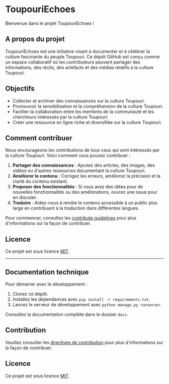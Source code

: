 # ToupouriEchoes

Bienvenue dans le projet ToupouriEchoes !

## A propos du projet

ToupouriEchoes est une initiative visant à documenter et à célébrer la culture fascinante du peuple Toupouri. Ce dépôt GitHub est conçu comme un espace collaboratif où les contributeurs peuvent partager des informations, des récits, des artefacts et des médias relatifs à la culture Toupouri.

## Objectifs

- Collecter et archiver des connaissances sur la culture Toupouri.
- Promouvoir la sensibilisation et la compréhension de la culture Toupouri.
- Faciliter la collaboration entre les membres de la communauté et les chercheurs intéressés par la culture Toupouri.
- Créer une ressource en ligne riche et diversifiée sur la culture Toupouri.

## Comment contribuer

Nous encourageons les contributions de tous ceux qui sont intéressés par la culture Toupouri. Voici comment vous pouvez contribuer :

1. **Partager des connaissances** : Ajoutez des articles, des images, des vidéos ou d'autres ressources documentant la culture Toupouri.
2. **Améliorer le contenu** : Corrigez les erreurs, améliorez la précision et la clarté du contenu existant.
3. **Proposer des fonctionnalités** : Si vous avez des idées pour de nouvelles fonctionnalités ou des améliorations, ouvrez une issue pour en discuter.
4. **Traduire** : Aidez-nous à rendre le contenu accessible à un public plus large en contribuant à la traduction dans différentes langues.

Pour commencer, consultez les [contribute guidelines](CONTRIBUTING.md) pour plus d'informations sur la façon de contribuer.

## Licence

Ce projet est sous licence [MIT](LICENSE).

---
## Documentation technique

Pour démarrer avec le développement :

1. Clonez ce dépôt.
2. Installez les dépendances avec `pip install -r requirements.txt`.
3. Lancez le serveur de développement avec `python manage.py runserver`.

Consultez la documentation complète dans le dossier `docs`.

## Contribution

Veuillez consulter les [directives de contribution](CONTRIBUTING.md) pour plus d'informations sur la façon de contribuer.

## Licence

Ce projet est sous licence [MIT](LICENSE).